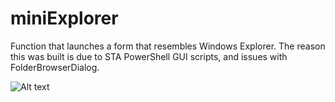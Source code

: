 # miniExplorer
Function that launches a form that resembles Windows Explorer.  The reason this was built is due to STA PowerShell GUI scripts, and issues with FolderBrowserDialog.

![Alt text](http://i.imgur.com/L8Te30g.png "miniExplorer")
